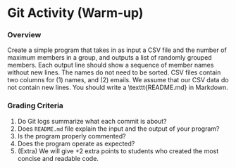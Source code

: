 # Git Activity (Warm-up)

### Overview

Create a simple program that takes in as input a CSV file and the number of
maximum members in a group, and outputs a list of randomly grouped members. Each
output line should show a sequence of member names without new lines. The names
do not need to be sorted. CSV files contain two columns for (1) names, and (2)
emails. We assume that our CSV data do not contain new lines. You should write a
\texttt{README.md} in Markdown.

### Grading Criteria

1. Do Git logs summarize what each commit is about?
2. Does `README.md` file explain the input and the output of your program?
3. Is the program properly commented?
4. Does the program operate as expected?
5. (Extra) We will give +2 extra points to students who created the most concise
   and readable code.
